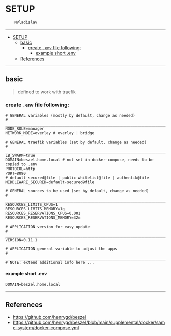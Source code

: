 # SETUP

```sh
    MVladislav
```

---

- [SETUP](#setup)
  - [basic](#basic)
    - [create `.env` file following:](#create-env-file-following)
      - [example short .env](#example-short-env)
  - [References](#references)

---

## basic

> defined to work with traefik

### create `.env` file following:

```env
# GENERAL variables (mostly by default, change as needed)
# ______________________________________________________________________________
NODE_ROLE=manager
NETWORK_MODE=overlay # overlay | bridge

# GENERAL traefik variables (set by default, change as needed)
# ______________________________________________________________________________
LB_SWARM=true
DOMAIN=beszel.home.local # not set in docker-compose, needs to be copied to .env
PROTOCOL=http
PORT=8090
# default-secured@file | public-whitelist@file | authentik@file
MIDDLEWARE_SECURED=default-secured@file

# GENERAL sources to be used (set by default, change as needed)
# ______________________________________________________________________________
RESOURCES_LIMITS_CPUS=1
RESOURCES_LIMITS_MEMORY=1g
RESOURCES_RESERVATIONS_CPUS=0.001
RESOURCES_RESERVATIONS_MEMORY=32m

# APPLICATION version for easy update
# ______________________________________________________________________________
VERSION=0.11.1

# APPLICATION general variable to adjust the apps
# ______________________________________________________________________________
# NOTE: extend additional info here ...
```

#### example short .env

```env
DOMAIN=beszel.home.local
```

---

## References

- <https://github.com/henrygd/beszel>
- <https://github.com/henrygd/beszel/blob/main/supplemental/docker/same-system/docker-compose.yml>
